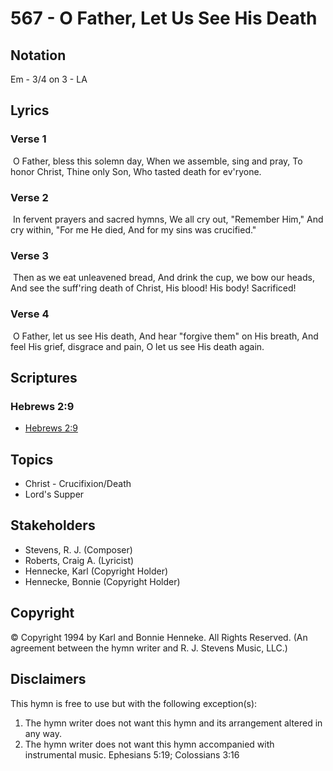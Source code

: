 # 567 - O Father, Let Us See His Death

## Notation

Em - 3/4 on 3 - LA

## Lyrics

### Verse 1

 O Father, bless this solemn day, When we assemble, sing and pray, To honor Christ, Thine only Son, Who tasted death for ev'ryone. 

### Verse 2

 In fervent prayers and sacred hymns, We all cry out, "Remember Him," And cry within, "For me He died, And for my sins was crucified."

### Verse 3

 Then as we eat unleavened bread, And drink the cup, we bow our heads, And see the suff'ring death of Christ, His blood! His body! Sacrificed!

### Verse 4

 O Father, let us see His death, And hear "forgive them" on His breath, And feel His grief, disgrace and pain, O let us see His death again.


## Scriptures

### Hebrews 2:9

- [Hebrews 2:9](https://www.biblegateway.com/passage/?search=Hebrews%202%3A9)


## Topics

- Christ - Crucifixion/Death
- Lord's Supper

## Stakeholders

- Stevens, R. J. (Composer)
- Roberts, Craig A. (Lyricist)
- Hennecke, Karl (Copyright Holder)
- Hennecke, Bonnie (Copyright Holder)

## Copyright

© Copyright 1994 by Karl and Bonnie Henneke. All Rights Reserved.
(An agreement between the hymn writer and R. J. Stevens Music, LLC.)

## Disclaimers

This hymn is free to use but with the following exception(s):
1. The hymn writer does not want this hymn and its arrangement altered in any way.
2. The hymn writer does not want this hymn accompanied with instrumental music.
Ephesians 5:19; Colossians 3:16


